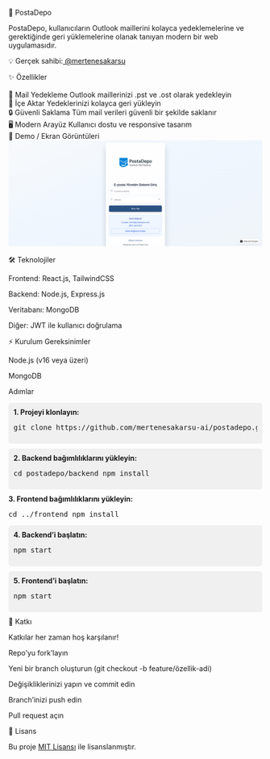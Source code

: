 🚀 PostaDepo

PostaDepo, kullanıcıların Outlook maillerini kolayca yedeklemelerine ve gerektiğinde geri yüklemelerine olanak tanıyan modern bir web uygulamasıdır.<br>

💡 Gerçek sahibi:<a href="https://github.com/mertenesakarsu"> @mertenesakarsu</a><br>

✨ Özellikler<br>
<br>
📧 Mail Yedekleme	Outlook maillerinizi .pst ve .ost olarak yedekleyin<br>
🔄 İçe Aktar	Yedeklerinizi kolayca geri yükleyin<br>
🔒 Güvenli Saklama	Tüm mail verileri güvenli bir şekilde saklanır<br>
🖥️ Modern Arayüz	Kullanıcı dostu ve responsive tasarım<br>
🎨 Demo / Ekran Görüntüleri<br>
<img src="logindashboard.png"></img>





🛠️ Teknolojiler

Frontend: React.js, TailwindCSS

Backend: Node.js, Express.js

Veritabanı: MongoDB

Diğer: JWT ile kullanıcı doğrulama

⚡ Kurulum
Gereksinimler

Node.js (v16 veya üzeri)

MongoDB

Adımlar
<div style="background:#f0f0f0; padding:10px; border-radius:5px; margin-bottom:10px;"> <b>1. Projeyi klonlayın:</b><br> <pre>git clone https://github.com/mertenesakarsu-ai/postadepo.git</pre> </div> <div style="background:#f0f0f0; padding:10px; border-radius:5px; margin-bottom:10px;"> <b>2. Backend bağımlılıklarını yükleyin:</b><br> <pre>cd postadepo/backend npm install</pre> </div> <div> <b>3. Frontend bağımlılıklarını yükleyin:</b><br> <pre>cd ../frontend npm install</pre> </div> <div style="background:#f0f0f0; padding:10px; border-radius:5px; margin-bottom:10px;"> <b>4. Backend’i başlatın:</b><br> <pre>npm start</pre> </div> <div style="background:#f0f0f0; padding:10px; border-radius:5px; margin-bottom:10px;"> <b>5. Frontend’i başlatın:</b><br> <pre>npm start</pre> </div>
🤝 Katkı

Katkılar her zaman hoş karşılanır!

Repo’yu fork’layın

Yeni bir branch oluşturun (git checkout -b feature/özellik-adi)

Değişikliklerinizi yapın ve commit edin

Branch’inizi push edin

Pull request açın

📄 Lisans

Bu proje <a href="LICENSE">MIT Lisansı</a>
 ile lisanslanmıştır.

